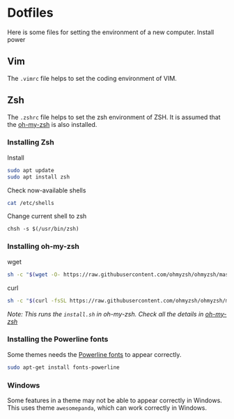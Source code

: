# Dotfiles

Here is some files for setting the environment of a new computer.
Install power

## Vim
The `.vimrc` file helps to set the coding environment of VIM.

## Zsh
The `.zshrc` file helps to set the zsh environment of ZSH.
It is assumed that the [oh-my-zsh](https://github.com/ohmyzsh/ohmyzsh) is also installed.
### Installing Zsh
Install
```bash
sudo apt update
sudo apt install zsh
```
Check now-available shells
```bash
cat /etc/shells
```
Change current shell to zsh
```
chsh -s $(/usr/bin/zsh)
```
### Installing oh-my-zsh
wget
```bash
sh -c "$(wget -O- https://raw.githubusercontent.com/ohmyzsh/ohmyzsh/master/tools/install.sh)"
```
curl
```bash
sh -c "$(curl -fsSL https://raw.githubusercontent.com/ohmyzsh/ohmyzsh/master/tools/install.sh)"
```
*Note: This runs the `install.sh` in oh-my-zsh. Check all the details in [oh-my-zsh](https://github.com/ohmyzsh/ohmyzsh)*

### Installing the Powerline fonts
Some themes needs the [Powerline fonts](https://github.com/powerline/fonts) to appear correctly.
```bash
sudo apt-get install fonts-powerline
```

### Windows
Some features in a theme may not be able to appear correctly in Windows. This uses theme `awesomepanda`, which can work correctly in Windows.

